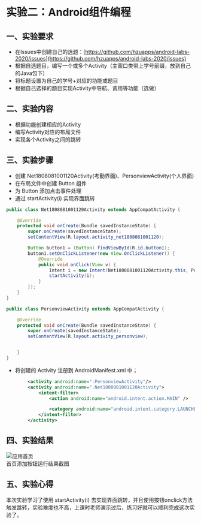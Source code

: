 # 实验二：Android组件编程

## 一、实验要求

- 在Issues中创建自己的选题：[https://github.com/hzuapps/android-labs-2020/issues](https://github.com/hzuapps/android-labs-2020/issues) 
- 根据自选题目，编写一个或多个Activity（主窗口类带上学号前缀，放到自己的Java包下）
- 将标题设置为自己的学号+对应的功能或题目
- 根据自己选择的题目实现Activity中导航、调用等功能（选做）

## 二、实验内容

- 根据功能创建相应的Activity
- 编写Activity对应的布局文件
- 实现各个Activity之间的跳转

## 三、实验步骤

- 创建 Net1808081001120Activity(考勤界面)、PersonviewActivity(个人界面)
- 在布局文件中创建 Button 组件
- 为 Button 添加点击事件处理
- 通过 startActivity(i) 实现界面跳转

```java
public class Net1808081001120Activity extends AppCompatActivity {

    @Override
    protected void onCreate(Bundle savedInstanceState) {
        super.onCreate(savedInstanceState);
        setContentView(R.layout.activity_net1808081001120);

        Button button1 = (Button) findViewById(R.id.button1);
        button1.setOnClickListener(new View.OnClickListener() {
            @Override
            public void onClick(View v) {
                Intent i = new Intent(Net1808081001120Activity.this, PersonviewActivity.class);
                startActivity(i);
            }
        });
    }
}
```

```java
public class PersonviewActivity extends AppCompatActivity {

    @Override
    protected void onCreate(Bundle savedInstanceState) {
        super.onCreate(savedInstanceState);
        setContentView(R.layout.activity_personview);


    }
}
```


- 将创建的 Activity 注册到 AndroidManifest.xml 中；

```xml
        <activity android:name=".PersonviewActivity"/>
        <activity android:name=".Net1808081001120Activity">
            <intent-filter>
                <action android:name="android.intent.action.MAIN" />

                <category android:name="android.intent.category.LAUNCHER" />
            </intent-filter>
        </activity>
```

## 四、实验结果

![应用首页](https://github.com/SaTarU1IX/android-labs-2020/blob/master/students/net1808081001120/lab-2.jpg)  
首页添加按钮运行结果截图

## 五、实验心得

本次实验学习了使用 startActivity(i) 去实现界面跳转，并且使用按钮onclick方法触发跳转，实验难度也不高，上课时老师演示过后，练习好就可以顺利完成这次实验了。
